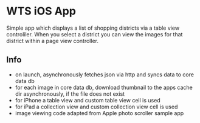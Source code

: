 WTS iOS App
===========

Simple app which displays a list of shopping districts via
a table view controliler. When you select a district you can
view the images for that district within a page view
controller.

Info
----

* on launch, asynchronously fetches json via http and syncs
  data to core data db
* for each image in core data db, download thumbnail to the
  apps cache dir asynchronously, if the file does not exist
* for iPhone a table view and custom table view cell is used
* for iPad a collection view and custom collection view cell is used
* image viewing code adapted from Apple photo scroller sample
  app

